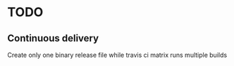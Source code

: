 # TODO

## Continuous delivery

Create only one binary release file
while travis ci matrix runs multiple builds
